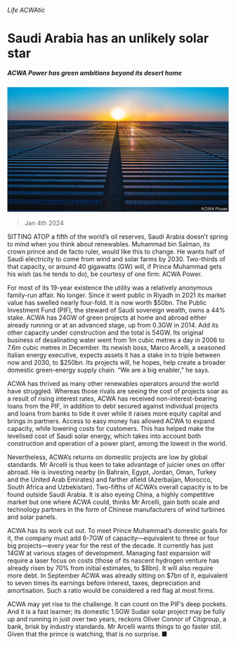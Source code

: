 ###### Life ACWAtic

# Saudi Arabia has an unlikely solar star 

##### ACWA Power has green ambitions beyond its desert home 

![image](images/20240106_WBP002.jpg) 

> Jan 4th 2024 

SITTING ATOP a fifth of the world’s oil reserves, Saudi Arabia doesn’t spring to mind when you think about renewables. Muhammad bin Salman, its crown prince and de facto ruler, would like this to change. He wants half of Saudi electricity to come from wind and solar farms by 2030. Two-thirds of that capacity, or around 40 gigawatts (GW) will, if Prince Muhammad gets his wish (as he tends to do), be courtesy of one firm: ACWA Power.

For most of its 19-year existence the utility was a relatively anonymous family-run affair. No longer. Since it went public in Riyadh in 2021 its market value has swelled nearly four-fold. It is now worth $50bn. The Public Investment Fund (PIF), the steward of Saudi sovereign wealth, owns a 44% stake. ACWA has 24GW of green projects at home and abroad either already running or at an advanced stage, up from 0.3GW in 2014. Add its other capacity under construction and the total is 54GW. Its original business of desalinating water went from 1m cubic metres a day in 2006 to 7.6m cubic metres in December. Its newish boss, Marco Arcelli, a seasoned Italian energy executive, expects assets it has a stake in to triple between now and 2030, to $250bn. Its projects will, he hopes, help create a broader domestic green-energy supply chain. “We are a big enabler,” he says.

ACWA has thrived as many other renewables operators around the world have struggled. Whereas those rivals are seeing the cost of projects soar as a result of rising interest rates, ACWA has received non-interest-bearing loans from the PIF, in addition to debt secured against individual projects and loans from banks to tide it over while it raises more equity capital and brings in partners. Access to easy money has allowed ACWA to expand capacity, while lowering costs for customers. This has helped make the levelised cost of Saudi solar energy, which takes into account both construction and operation of a power plant, among the lowest in the world. 

Nevertheless, ACWA’s returns on domestic projects are low by global standards. Mr Arcelli is thus keen to take advantage of juicier ones on offer abroad. He is investing nearby (in Bahrain, Egypt, Jordan, Oman, Turkey and the United Arab Emirates) and farther afield (Azerbaijan, Morocco, South Africa and Uzbekistan). Two-fifths of ACWA’s overall capacity is to be found outside Saudi Arabia. It is also eyeing China, a highly competitive market but one where ACWA could, thinks Mr Arcelli, gain both scale and technology partners in the form of Chinese manufacturers of wind turbines and solar panels.

ACWA has its work cut out. To meet Prince Muhammad’s domestic goals for it, the company must add 6-7GW of capacity—equivalent to three or four big projects—every year for the rest of the decade. It currently has just 14GW at various stages of development. Managing fast expansion will require a laser focus on costs (those of its nascent hydrogen venture has already risen by 70% from initial estimates, to $8bn). It will also require more debt. In September ACWA was already sitting on $7bn of it, equivalent to seven times its earnings before interest, taxes, depreciation and amortisation. Such a ratio would be considered a red flag at most firms. 

ACWA may yet rise to the challenge. It can count on the PIF’s deep pockets. And it is a fast learner; its domestic 1.5GW Sudair solar project may be fully up and running in just over two years, reckons Oliver Connor of Citigroup, a bank, brisk by industry standards. Mr Arcelli wants things to go faster still. Given that the prince is watching, that is no surprise. ■


